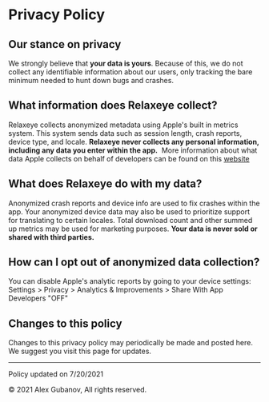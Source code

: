 Privacy Policy
===


Our stance on privacy
---

We strongly believe that **your data is yours**. Because of this, we do not collect any identifiable information about our users, only tracking the bare minimum needed to hunt down bugs and crashes.

What information does Relaxeye collect?
---

Relaxeye collects anonymized metadata using Apple's built in metrics system. This system sends data such as session length, crash reports, device type, and locale. **Relaxeye never collects any personal information, including any data you enter within the app.**
‍
More information about what data Apple collects on behalf of developers can be found on this [website](https://support.apple.com/en-us/HT210584#)

What does Relaxeye do with my data?
---

Anonymized crash reports and device info are used to fix crashes within the app. Your anonymized device data may also be used to prioritize support for translating to certain locales. Total download count and other summed up metrics may be used for marketing purposes. **Your data is never sold or shared with third parties.**

How can I opt out of anonymized data collection?
---

You can disable Apple's analytic reports by going to your device settings:
Settings > Privacy > Analytics & Improvements > Share With App Developers "OFF"


Changes to this policy
---

Changes to this privacy policy may periodically be made and posted here. We suggest you visit this page for updates.

---

Policy updated on 7/20/2021

© 2021 Alex Gubanov, All rights reserved.
